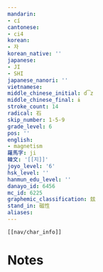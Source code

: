 ```yaml
---
mandarin:
- cí
cantonese:
- ci4
korean:
- 자
korean_native: ''
japanese:
- JI
- SHI
japanese_nanori: ''
vietnamese:
middle_chinese_initial: d͡z
middle_chinese_final: ɨ
stroke_count: 14
radical: 石
skip_number: 1-5-9
grade_level: 6
pos: ''
english:
- magnetism
羅馬字: ji
韓文: '[[지]]'
joyo_level: '6'
hsk_level: ''
hanmun_edu_level: ''
danayo_id: 6456
mc_id: 6225
graphemic_classification: 玆
stand_in: 磁性
aliases:
---
```

```meta-bind-embed
[[nav/char_info]]
```

# Notes
